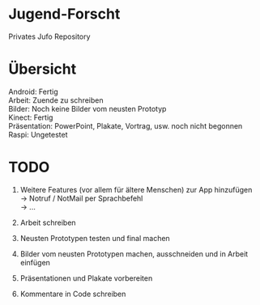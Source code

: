 # Jugend-Forscht
Privates Jufo Repository

# Übersicht
Android: Fertig <br>
Arbeit: Zuende zu schreiben <br>
Bilder: Noch keine Bilder vom neusten Prototyp <br>
Kinect: Fertig <br>
Präsentation: PowerPoint, Plakate, Vortrag, usw. noch nicht begonnen <br>
Raspi: Ungetestet <br>

# TODO

1. Weitere Features (vor allem für ältere Menschen) zur App hinzufügen <br>
	   -> Notruf / NotMail per Sprachbefehl <br>
	   -> ... <br>
   
2. Arbeit schreiben <br>

3. Neusten Prototypen testen und final machen <br>

4. Bilder vom neusten Prototypen machen, ausschneiden und in Arbeit einfügen <br>

5. Präsentationen und Plakate vorbereiten <br>

6. Kommentare in Code schreiben